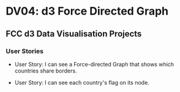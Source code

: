 # DV04: d3 Force Directed Graph



## FCC d3 Data Visualisation Projects

### User Stories

- User Story: I can see a Force-directed Graph that shows which countries share borders.

- User Story: I can see each country's flag on its node.